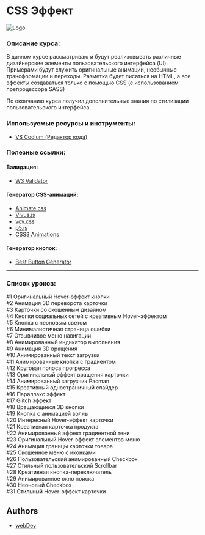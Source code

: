 
# CSS Эффект
![Logo](https://github.com/coder-areaweb/CSS_Effects/blob/main/CSS_Effects.png.png)

### Описание курса:

В данном курсе рассматриваю и будут реализовывать различные дизайнерские элементы пользовательского интерфейса (UI). Примерами будут служить оригинальные анимации, необычные трансформации и переходы. Разметка будет писаться на HTML, а все эффекты создаваться только с помощью CSS (с использованием препроцессора SASS)

По окончанию курса получил дополнительные знания по стилизации пользовательского интерфейса.

### Используемые ресурсы и инструменты:
- [VS Codium (Редактор кода)](https://vscodium.com/)

### Полезные ссылки:
#### Валидация:
- [W3 Validator](http://validator.w3.org/)

#### Генератор CSS-анимаций:
- [Animate.css](https://animate.style/)
- [Vivus.js](https://maxwellito.github.io/vivus/)
- [vov.css](https://vaibhav111tandon.github.io/vov.css/)
- [p5.js](https://p5js.org/)
- [CSS3 Animations](http://www.justinaguilar.com/animations/#)

#### Генератор кнопок:
- [Best Button Generator](https://www.bestcssbuttongenerator.com/)

---

### Список уроков:
#1 Оригинальный Hover-эффект кнопки  
#2 Анимация 3D переворота карточки  
#3 Карточки со скошенным дизайном  
#4 Кнопки социальных сетей с креативным Hover-эффектом  
#5 Кнопка с неоновым светом  
#6 Минималистичная страница ошибки  
#7 Отзывчивое меню навигации  
#8 Анимированный индикатор выполнения  
#9 Анимация 3D вращения  
#10 Анимированный текст загрузки  
#11 Анимированные кнопки с градиентом  
#12 Круговая полоса прогресса  
#13 Оригинальный эффект вращения карточки  
#14 Анимированный загрузчик Pacman  
#15 Креативный одностраничный слайдер  
#16 Параллакс эффект  
#17 Glitch эффект  
#18 Вращающиеся 3D кнопки  
#19 Кнопка с анимацией волны  
#20 Интересный Hover-эффект карточки  
#21 Креативная карточка продукта  
#22 Анимированный эффект градиентной тени  
#23 Оригинальный Hover-эффект элементов меню  
#24 Анимация границы карточки товара  
#25 Скошенное меню с иконками  
#26 Пользовательский анимированный Checkbox  
#27 Стильный пользовательский Scrollbar  
#28 Креативная кнопка-переключатель  
#29 Анимированное окно поиска  
#30 Неоновый Checkbox  
#31 Стильный Hover-эффект карточки

## Authors

- [webDev](https://www.youtube.com/playlist?list=PLNkWIWHIRwMEosiVP_3B-h4fE7CIfZ7pI)
